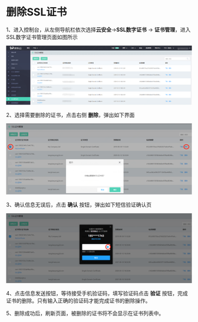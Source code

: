# 删除SSL证书

1、进入控制台，从左侧导航栏依次选择**云安全**->**SSL数字证书** -> **证书管理**，进入SSL数字证书管理页面如图所示

![证书列表](/image/SSL-Certification/证书列表.png)

2、选择需要删除的证书，点击右侧 **删除**，弹出如下界面

![证书删除](/image/SSL-Certification/证书删除.png)

3、确认信息无误后，点击 **确认** 按钮，弹出如下短信验证确认页

![短信确认](/image/SSL-Certification/短信确认.png)

4、点击信息发送按钮，等待接受手机验证码，填写验证码点击 **验证** 按钮，完成证书的删除。只有输入正确的验证码才能完成证书的删除操作。

5、删除成功后，刷新页面，被删除的证书将不会显示在证书列表中。